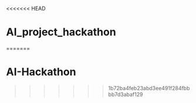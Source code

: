 <<<<<<< HEAD
# AI_project_hackathon
=======
# AI-Hackathon
>>>>>>> 1b72ba4feb23abd3ee491f284fbbbb7d3abaf129
